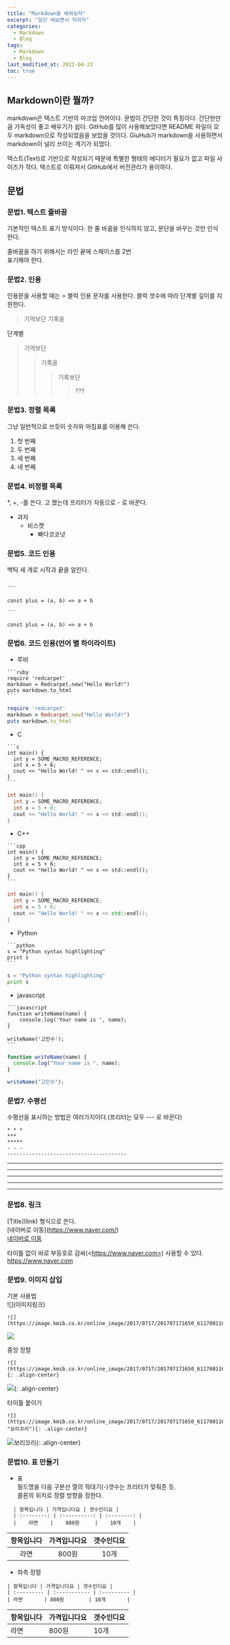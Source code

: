 ```yaml
---
title: "Markdown을 배워보자"
excerpt: "일단 써보면서 익히자"
categories:
  - Markdown
  - Blog
tags:
  - Markdown
  - Blog
last_modified_at: 2023-04-23
toc: true
---
```


## Markdown이란 뭘까?

markdown은 텍스트 기반의 마크업 언어이다. 문법이 간단한 것이 특징이다. 간단한만큼 가독성이 좋고 배우기가 쉽다. GitHub를 많이 사용해보았다면 README 파일이 모두 markdown으로 작성되었음을 보았을 것이다. GiuHub가 markdown을 사용하면서 markdown이 널리 쓰이는 계기가 되었다.

텍스트(Text)로 기반으로 작성되기 때문에 특별한 형태의 에디터가 필요가 없고 파일 사이즈가 작다. 텍스트로 이뤄져서 GitHub에서 버전관리가 용이하다.

## 문법

### 문법1. 텍스트 줄바꿈

기본적인 텍스트 표기 방식이다.
한 줄 바꿈을 인식하지 않고, 문단을 바꾸는 것만 인식한다.

줄바꿈을 하기 위해서는 라인 끝에 스페이스를 2번  
표기해야 한다.

### 문법2. 인용

인용문을 사용할 때는 > 블럭 인용 문자를 사용한다. 블럭 갯수에 따라 단계별 깊이를 지원한다.

> 기억보단 기록을

단계별

> 기억보단
>
> > 기록을
> >
> > > 기록보단
> > >
> > > > ???

### 문법3. 정렬 목록

그냥 일반적으로 쓰듯이 숫자와 마침표를 이용해 쓴다.

1. 첫 번째
2. 두 번째
3. 세 번째
4. 네 번째

### 문법4. 비정렬 목록

\*, +, -를 쓴다. 고 했는데 프리터가 자동으로 - 로 바꾼다.

- 과자
  - 비스켓
    - 빠다코코넛

### 문법5. 코드 인용

백틱 세 개로 시작과 끝을 알린다.

````

```

const plus = (a, b) => a + b

```

````

```
const plus = (a, b) => a + b
```

### 문법6. 코드 인용(언어 별 하이라이트)

- 루비

````
```ruby
require 'redcarpet'
markdown = Redcarpet.new("Hello World!")
puts markdown.to_html
```
````

```ruby
require 'redcarpet'
markdown = Redcarpet.new("Hello World!")
puts markdown.to_html
```

- C

````
```c
int main() {
  int y = SOME_MACRO_REFERENCE;
  int x = 5 + 6;
  cout << "Hello World! " << x << std::endl();
}
```
````

```c
int main() {
  int y = SOME_MACRO_REFERENCE;
  int x = 5 + 6;
  cout << "Hello World! " << x << std::endl();
}
```

- C++

````
```cpp
int main() {
  int y = SOME_MACRO_REFERENCE;
  int x = 5 + 6;
  cout << "Hello World! " << x << std::endl();
}
```
````

```cpp
int main() {
  int y = SOME_MACRO_REFERENCE;
  int x = 5 + 6;
  cout << "Hello World! " << x << std::endl();
}
```

- Python

````
```python
s = "Python syntax highlighting"
print s
```
````

```python
s = "Python syntax highlighting"
print s
```

- javascript

````
```javascript
function writeName(name) {
    console.log('Your name is ', name);
}

writeName('고민수');
```
````

```javascript
function writeName(name) {
  console.log("Your name is ", name);
}

writeName("고민수");
```

### 문법7. 수평선

수평선을 표시하는 방법은 여러가지이다.(프리터는 모두 --- 로 바꾼다)

```
* * *
***
*****
- - -
---------------------------------------
```

---

---

---

---

---

### 문법8. 링크

\[Title](link) 형식으로 쓴다.  
\[네이버로 이동](https://www.naver.com/)  
[네이버로 이동](https://www.naver.com/)

타이틀 없이 바로 부등호로 감싸(\<https://www.naver.com>) 사용할 수 있다.  
<https://www.naver.com>

### 문법9. 이미지 삽입

기본 사용법  
\!\[]\(이미지링크)

```
![](https://image.kmib.co.kr/online_image/2017/0717/201707171650_61170011619298_1.jpg)
```

![](https://image.kmib.co.kr/online_image/2017/0717/201707171650_61170011619298_1.jpg)

중앙 정렬

```
![](https://image.kmib.co.kr/online_image/2017/0717/201707171650_61170011619298_1.jpg){: .align-center}
```

![](https://image.kmib.co.kr/online_image/2017/0717/201707171650_61170011619298_1.jpg){: .align-center}

타이틀 붙이기

```
![](https://image.kmib.co.kr/online_image/2017/0717/201707171650_61170011619298_1.jpg "보리꼬리"){: .align-center}
```

![](https://image.kmib.co.kr/online_image/2017/0717/201707171650_61170011619298_1.jpg "보리꼬리"){: .align-center}

### 문법10. 표 만들기

- 표  
  필드명을 다음 구분선 열의 작대기(-)갯수는 프리터가 맞춰준 듯.  
  콜론의 위치로 정렬 방향을 정한다.

```
  | 항목입니다 | 가격입니다요 | 갯수인디요 |
  | :--------: | :----------: | :--------: |
  |    라면    |    800원     |    10개    |
```

| 항목입니다 | 가격입니다요 | 갯수인디요 |
| :--------: | :----------: | :--------: |
|    라면    |    800원     |    10개    |

- 좌측 정렬

```
| 항목입니다 | 가격입니다요 | 갯수인디요 |
| :--------- | :----------- | :--------- |
| 라면       | 800원        | 10개       |
```

| 항목입니다 | 가격입니다요 | 갯수인디요 |
| :--------- | :----------- | :--------- |
| 라면       | 800원        | 10개       |
